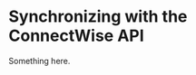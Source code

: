 [title]: # (Synchronizing with the ConnectWise API)
[tags]: # (XXX)
[priority]: # (4039)
# Synchronizing with the ConnectWise API
Something here.
